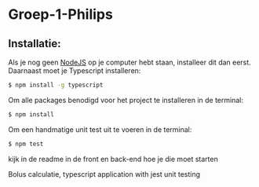 # Groep-1-Philips

## Installatie:
Als je nog geen [NodeJS](https://nodejs.org/en/download/) op je computer hebt staan, installeer dit dan eerst.<br/>
Daarnaast moet je Typescript installeren:
```bash
$ npm install -g typescript
```

Om alle packages benodigd voor het project te installeren in de terminal:
```bash
$ npm install
```

Om een handmatige unit test uit te voeren in de terminal:
```bash
$ npm test
```

kijk in de readme in de front en back-end hoe je die moet starten

Bolus calculatie, typescript application with jest unit testing
